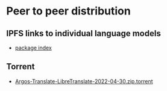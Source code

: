 # Peer to peer distribution
## IPFS links to individual language models
- [package index](https://www.argosopentech.com/argospm/index/)

## Torrent
- [Argos-Translate-LibreTranslate-2022-04-30.zip.torrent](https://github.com/argosopentech/argos-translate/raw/master/p2p/Argos-Translate-LibreTranslate-2022-04-30.zip.torrent)
